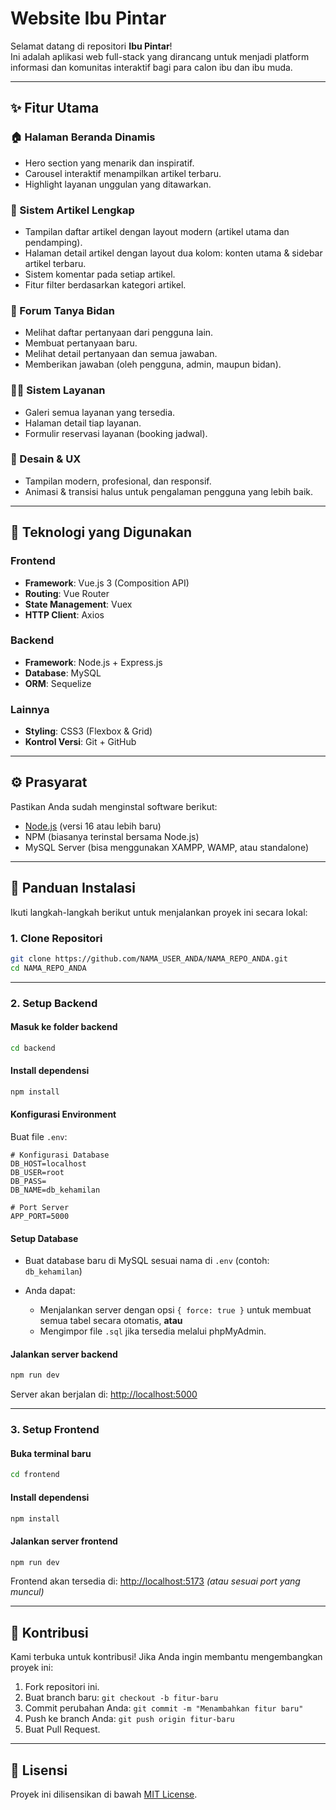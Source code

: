 # Website Ibu Pintar

Selamat datang di repositori **Ibu Pintar**!  
Ini adalah aplikasi web full-stack yang dirancang untuk menjadi platform informasi dan komunitas interaktif bagi para calon ibu dan ibu muda.

---

## ✨ Fitur Utama

### 🏠 Halaman Beranda Dinamis
- Hero section yang menarik dan inspiratif.
- Carousel interaktif menampilkan artikel terbaru.
- Highlight layanan unggulan yang ditawarkan.

### 📰 Sistem Artikel Lengkap
- Tampilan daftar artikel dengan layout modern (artikel utama dan pendamping).
- Halaman detail artikel dengan layout dua kolom: konten utama & sidebar artikel terbaru.
- Sistem komentar pada setiap artikel.
- Fitur filter berdasarkan kategori artikel.

### 💬 Forum Tanya Bidan
- Melihat daftar pertanyaan dari pengguna lain.
- Membuat pertanyaan baru.
- Melihat detail pertanyaan dan semua jawaban.
- Memberikan jawaban (oleh pengguna, admin, maupun bidan).

### 🧘‍♀️ Sistem Layanan
- Galeri semua layanan yang tersedia.
- Halaman detail tiap layanan.
- Formulir reservasi layanan (booking jadwal).

### 🎨 Desain & UX
- Tampilan modern, profesional, dan responsif.
- Animasi & transisi halus untuk pengalaman pengguna yang lebih baik.

---

## 🧰 Teknologi yang Digunakan

### Frontend
- **Framework**: Vue.js 3 (Composition API)
- **Routing**: Vue Router
- **State Management**: Vuex
- **HTTP Client**: Axios

### Backend
- **Framework**: Node.js + Express.js
- **Database**: MySQL
- **ORM**: Sequelize

### Lainnya
- **Styling**: CSS3 (Flexbox & Grid)
- **Kontrol Versi**: Git + GitHub

---

## ⚙️ Prasyarat

Pastikan Anda sudah menginstal software berikut:
- [Node.js](https://nodejs.org/) (versi 16 atau lebih baru)
- NPM (biasanya terinstal bersama Node.js)
- MySQL Server (bisa menggunakan XAMPP, WAMP, atau standalone)

---

## 🚀 Panduan Instalasi

Ikuti langkah-langkah berikut untuk menjalankan proyek ini secara lokal:

### 1. Clone Repositori
```bash
git clone https://github.com/NAMA_USER_ANDA/NAMA_REPO_ANDA.git
cd NAMA_REPO_ANDA
````

---

### 2. Setup Backend

#### Masuk ke folder backend

```bash
cd backend
```

#### Install dependensi

```bash
npm install
```

#### Konfigurasi Environment

Buat file `.env`:

```env
# Konfigurasi Database
DB_HOST=localhost
DB_USER=root
DB_PASS=
DB_NAME=db_kehamilan

# Port Server
APP_PORT=5000
```

#### Setup Database

* Buat database baru di MySQL sesuai nama di `.env` (contoh: `db_kehamilan`)
* Anda dapat:

  * Menjalankan server dengan opsi `{ force: true }` untuk membuat semua tabel secara otomatis, **atau**
  * Mengimpor file `.sql` jika tersedia melalui phpMyAdmin.

#### Jalankan server backend

```bash
npm run dev
```

Server akan berjalan di: [http://localhost:5000](http://localhost:5000)

---

### 3. Setup Frontend

#### Buka terminal baru

```bash
cd frontend
```

#### Install dependensi

```bash
npm install
```

#### Jalankan server frontend

```bash
npm run dev
```

Frontend akan tersedia di: [http://localhost:5173](http://localhost:5173) *(atau sesuai port yang muncul)*

---

## 🤝 Kontribusi

Kami terbuka untuk kontribusi! Jika Anda ingin membantu mengembangkan proyek ini:

1. Fork repositori ini.
2. Buat branch baru: `git checkout -b fitur-baru`
3. Commit perubahan Anda: `git commit -m "Menambahkan fitur baru"`
4. Push ke branch Anda: `git push origin fitur-baru`
5. Buat Pull Request.

---

## 📄 Lisensi

Proyek ini dilisensikan di bawah [MIT License](LICENSE).
